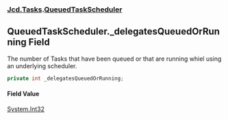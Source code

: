 ### [Jcd.Tasks](Jcd.Tasks.md 'Jcd.Tasks').[QueuedTaskScheduler](Jcd.Tasks.QueuedTaskScheduler.md 'Jcd.Tasks.QueuedTaskScheduler')

## QueuedTaskScheduler._delegatesQueuedOrRunning Field

The number of Tasks that have been queued or that are running whiel using an underlying scheduler.

```csharp
private int _delegatesQueuedOrRunning;
```

#### Field Value
[System.Int32](https://docs.microsoft.com/en-us/dotnet/api/System.Int32 'System.Int32')